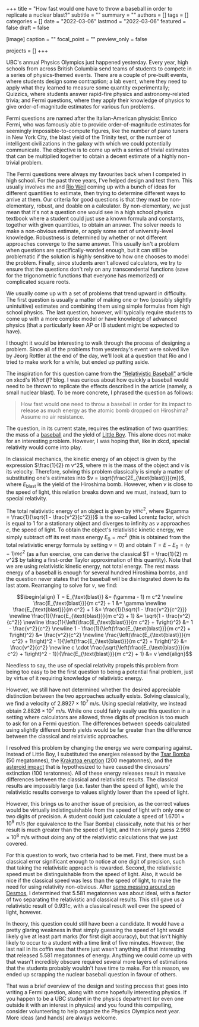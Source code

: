 +++
title = "How fast would one have to throw a baseball in order to replicate a nuclear blast?"
subtitle = ""
summary = ""
authors = []
tags = []
categories = []
date = "2022-03-06"
lastmod = "2022-03-06"
featured = false
draft = false

[image]
caption = ""
focal_point = ""
preview_only = false

projects = []
+++

UBC's annual Physics Olympics just happened yesterday. Every year, high schools from across British Columbia send teams of students to compete in a series of physics-themed events. There are a couple of pre-built events, where students design some contraption; a lab event, where they need to apply what they learned to measure some quantity experimentally; Quizzics, where students answer rapid-fire physics and astronomy-related trivia; and Fermi questions, where they apply their knowledge of physics to give order-of-magnitude estimates for various fun problems.

Fermi questions are named after the Italian-American physicist Enrico Fermi, who was famously able to provide order-of-magnitude estimates for seemingly impossible-to-compute figures, like the number of piano tuners in New York City, the blast yield of the Trinity test, or the number of intelligent civilizations in the galaxy with which we could potentially communicate. The objective is to come up with a series of trivial estimates that can be multiplied together to obtain a decent estimate of a highly non-trivial problem.

The Fermi questions were always my favourites back when I competed in high school. For the past three years, I've helped design and test them. This usually involves me and [Rio Weil](https://github.com/RioWeil) coming up with a bunch of ideas for different quantities to estimate, then trying to determine different ways to arrive at them. Our criteria for good questions is that they must be non-elementary, robust, and doable on a calculator. By non-elementary, we just mean that it's not a question one would see in a high school physics textbook where a student could just use a known formula and constants, together with given quantities, to obtain an answer. The solver needs to make a non-obvious estimate, or apply some sort of university-level knowledge. Robustness is determined by whether or not different approaches converge to the same answer. This usually isn't a problem when questions are specifically-worded enough, but it can still be problematic if the solution is highly sensitive to how one chooses to model the problem. Finally, since students aren't allowed calculators, we try to ensure that the questions don't rely on any transcendental functions (save for the trigonometric functions that everyone has memorized) or complicated square roots.

We usually come up with a set of problems that trend upward in difficulty. The first question is usually a matter of making one or two (possibly slightly unintuitive) estimates and combining them using simple formulas from high school physics. The last question, however, will typically require students to come up with a more complex model or have knowledge of advanced physics (that a particularly keen AP or IB student might be expected to have).

I thought it would be interesting to walk through the process of designing a problem. Since all of the problems from yesterday's event were solved live by Jeorg Rottler at the end of the day, we'll look at a question that Rio and I tried to make work for a while, but ended up putting aside.

The inspiration for this question came from the ["Relativistic Baseball"](https://what-if.xkcd.com/1/) article on xkcd's *What If?* blog. I was curious about how quickly a baseball would need to be thrown to replicate the effects described in the article (namely, a small nuclear blast). To be more concrete, I phrased the question as follows:

> How fast would one need to throw a baseball in order for its impact to release as much energy as the atomic bomb dropped on Hiroshima? Assume no air resistance.

The question, in its current state, requires the estimation of two quantities: the mass of a [baseball](https://en.wikipedia.org/wiki/Baseball_(ball)) and the yield of [Little Boy](https://en.wikipedia.org/wiki/Little_Boy). This alone does not make for an interesting problem. However, I was hoping that, like in xkcd, special relativity would come into play.

In classical mechanics, the kinetic energy of an object is given by the expression $\frac{1}{2} m v^2$, where $m$ is the mass of the object and $v$ is its velocity. Therefore, solving this problem classically is simply a matter of substituting one's estimates into $v = \sqrt{\frac{2E_{\text{blast}}}{m}}$, where $E_{\text{blast}}$ is the yield of the Hiroshima bomb. However, when $v$ is close to the speed of light, this relation breaks down and we must, instead, turn to special relativity.

The total relativistic energy of an object is given by $\gamma m c^2$, where $\gamma = \frac{1}{\sqrt{1 - \frac{v^2}{c^2}}}$ is the so-called Lorentz factor, which is equal to $1$ for a stationary object and diverges to infinity as $v$ approaches $c$, the speed of light. To obtain the object's relativistic kinetic energy, we simply subtract off its rest mass energy $E_0 = mc^2$ (this is obtained from the total relativistic energy formula by setting $v = 0$) and obtain $T = E - E_0 = (\gamma - 1) m c^2$ (as a fun exercise, one can derive the classical $T = \frac{1}{2} m v^2$ by taking a first-order Taylor approximation of this quantity). Note that we are using relativistic kinetic energy, not total energy. The rest mass energy of a baseball is enough for several hundred Hiroshima bombs, and the question never states that the baseball will be disintegrated down to its last atom. Rearranging to solve for $v$, we find:

$$\begin{align}
T = E_{\text{blast}} &= (\gamma - 1) m c^2 \newline
\frac{E_{\text{blast}}}{m c^2} + 1 &= \gamma \newline
\frac{E_{\text{blast}}}{m c^2} + 1 &= \frac{1}{\sqrt{1 - \frac{v^2}{c^2}}} \newline
\frac{1}{\frac{E_{\text{blast}}}{m c^2} + 1} &= \sqrt{1 - \frac{v^2}{c^2}} \newline
\frac{1}{\left(\frac{E_{\text{blast}}}{m c^2} + 1\right)^2} &= 1 - \frac{v^2}{c^2} \newline
1 - \frac{1}{\left(\frac{E_{\text{blast}}}{m c^2} + 1\right)^2} &= \frac{v^2}{c^2} \newline
\frac{\left(\frac{E_{\text{blast}}}{m c^2} + 1\right)^2 - 1}{\left(\frac{E_{\text{blast}}}{m c^2} + 1\right)^2} &= \frac{v^2}{c^2} \newline
c \cdot \frac{\sqrt{\left(\frac{E_{\text{blast}}}{m c^2} + 1\right)^2 - 1}}{\frac{E_{\text{blast}}}{m c^2} + 1} &= v
\end{align}$$

Needless to say, the use of special relativity propels this problem from being too easy to be the first question to being a potential final problem, just by virtue of it requiring knowledge of relativistic energy.

However, we still have not determined whether the desired appreciable distinction between the two approaches actually exists. Solving classically, we find a velocity of $2.8927 \times 10^{7} \text{ m/s}$. Using special relativity, we instead obtain $2.8826 \times 10^{7} \text{ m/s}$. While one could fairly easily use this question in a setting where calculators are allowed, three digits of precision is too much to ask for on a Fermi question. The differences between speeds calculated using slightly different bomb yields would be far greater than the difference between the classical and relativistic approaches.

I resolved this problem by changing the energy we were comparing against. Instead of Little Boy, I substituted the energies released by the [Tsar Bomba](https://en.wikipedia.org/wiki/Tsar_Bomba) (50 megatonnes), the [Krakatoa eruption](https://en.wikipedia.org/wiki/1883_eruption_of_Krakatoa) (200 megatonnes), and the [asteroid impact](https://en.wikipedia.org/wiki/Chicxulub_crater) that is hypothesized to have caused the dinosaurs' extinction (100 teratonnes). All of these energy releases result in massive differences between the classical and relativistic results. The classical results are impossibly large (i.e. faster than the speed of light), while the relativistic results converge to values slightly lower than the speed of light.

However, this brings us to another issue of precision, as the correct values would be virtually indistinguishable from the speed of light with only one or two digits of precision. A student could just calculate a speed of $1.6701 \times 10^{9} \text{ m/s}$ (for equivalence to the Tsar Bomba) classically, note that his or her result is much greater than the speed of light, and then simply guess $2.998 \times 10^{8} \text{ m/s}$ without doing any of the relativistic calculations that we just covered.

For this question to work, two criteria had to be met. First, there must be a classical error significant enough to notice at one digit of precision, such that taking the relativistic approach is rewarded. Second, the relativistic speed must be distinguishable from the speed of light. Also, it would be nice if the classical speed was less than the speed of light, to make the need for using relativity non-obvious. After [some messing around on Desmos](https://www.desmos.com/calculator/d1b5wlk9uj), I determined that 5.581 megatonnes was about ideal, with a factor of two separating the relativistic and classical results. This still gave us a relativistic result of $0.931c$, with a classical result well over the speed of light, however.

In theory, this question could still have been a candidate. It would have a pretty glaring weakness in that simply guessing the speed of light would likely give at least part marks (for first digit accuracy), but that isn't highly likely to occur to a student with a time limit of five minutes. However, the last nail in its coffin was that there just wasn't anything all that interesting that released 5.581 megatonnes of energy. Anything we could come up with that wasn't incredibly obscure required several more layers of estimations that the students probably wouldn't have time to make. For this reason, we ended up scrapping the nuclear baseball question in favour of others.

That was a brief overview of the design and testing process that goes into writing a Fermi question, along with some hopefully interesting physics. If you happen to be a UBC student in the physics department (or even one outside it with an interest in physics) and you found this compelling, consider volunteering to help organize the Physics Olympics next year. More ideas (and hands) are always welcome.
